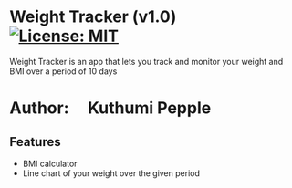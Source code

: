 # Weight Tracker (v1.0) &nbsp; &nbsp; &nbsp; &nbsp; &nbsp; &nbsp; &nbsp; &nbsp; &nbsp; &nbsp; &nbsp; &nbsp; &nbsp; &nbsp; [![License: MIT](https://img.shields.io/badge/License-MIT-blue.svg)](https://github.com/KuthumiPepple/Weight-Tracker/blob/master/LICENSE)                           

Weight Tracker is an app that lets you track and monitor your weight and BMI over a period of 10 days 

# Author: &nbsp; &nbsp; Kuthumi Pepple

## Features

- BMI calculator
- Line chart of your weight over the given period